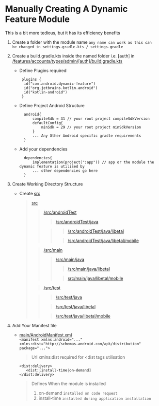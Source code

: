 # Manually Creating A Dynamic Feature Module

This is a bit more tedious, but it has its efficiency benefits

1. Create a folder with the module name
   ```any name can work as this can be changed in settings.gradle.kts / settings.gradle```
2. Create a build.gradle.kts inside the named folder i.e. [auth] in
   [/features/accounts/types/admin/\[auth\]/build.gradle.kts](/features/accounts/types/admin/auth/build.gradle.kts)
    - Define Plugins required
      ```
       plugins {
        id("com.android.dynamic-feature")
        id("org.jetbrains.kotlin.android")
        id("kotlin-android")
       }
       ```
    - Define Project Android Structure
      ```
        android{
            compileSdk = 31 // your root project compileSdkVersion
            defaultConfig{
                minSdk = 29 // your root project minSdkVersion
            }
            ... Any Other Android specific gradle requirements 
        }
      ```
    - Add your dependencies
      ```
        dependencies{
            implementation(project(":app")) // app or the module the dynamic feature is utilised by
            ... other dependencies go here 
        }
      ```

3. Create Working Directory Structure
    - Create [src](/features/accounts/types/admin/auth/src)

      > [src](/features/accounts/types/admin/auth/src)
      >> [/src/androidTest](/features/accounts/types/admin/auth/src/androidTest)
      >>
      >>> 
      >>> [/src/androidTest/java](/features/accounts/types/admin/auth/src/androidTest/java)
      >> 
      >>>> [/src/androidTest/java/libetal](/features/accounts/types/admin/auth/src/androidTest/java/libetal)
      >>> 
      >>>> [/src/androidTest/java/libetal/mobile](/features/accounts/types/admin/auth/src/androidTest/java/libetal/mobile)
      >
      >> [/src/main](/features/accounts/types/admin/auth/src/main)
      >>
      >>> [/src/main/java](/features/accounts/types/admin/auth/src/main/java)
      >>>
      >>>> [/src/main/java/libetal](/features/accounts/types/admin/auth/src/main/java/libetal)
      >>>
      >>>> [src/main/java/libetal/mobile](/features/accounts/types/admin/auth/src/main/java/libetal/mobile)
      >>
      >
      >> [/src/test](/features/accounts/types/admin/auth/src/test)
      > 
      >>> [/src/test/java](/features/accounts/types/admin/auth/src/test/java)  
      >> 
      >>>[/src/test/java/libetal](/features/accounts/types/admin/auth/src/test/java/libetal)
      >>
      >>>[/src/test/java/libetal/mobile](/features/accounts/types/admin/auth/src/test/java/libetal/mobile)


4. Add Your Manifest file
    - [main/AndroidManifest.xml](/features/accounts/types/admin/auth/src/main/AndroidManifest.xml)  
      ```<manifest xmlns:android="..." xmlns:dist="http://schemas.android.com/apk/distribution" package="...">```
      > Url  xmlns:dist required for <dist tags utilisation
      ```
      <dist:delivery>  
         <dist:[install-time|on-demand]
      </dist:delivery>
      ```
      > Defines When the module is installed
      > 1. on-demand ```installed on code request```
      > 2. install-time ```installed during application installation```
    
